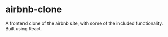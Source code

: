 # airbnb-clone
A frontend clone of the airbnb site, with some of the included functionality. Built using React.
